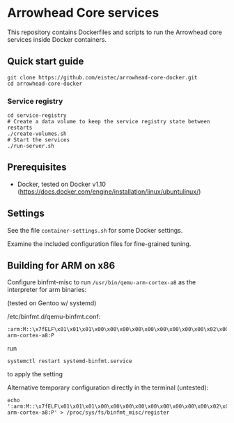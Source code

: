 # Arrowhead Core services
This repository contains Dockerfiles and scripts to run the Arrowhead core services inside Docker containers.

## Quick start guide

    git clone https://github.com/eistec/arrowhead-core-docker.git
    cd arrowhead-core-docker

### Service registry

    cd service-registry
    # Create a data volume to keep the service registry state between restarts
    ./create-volumes.sh
    # Start the services
    ./run-server.sh

## Prerequisites

 - Docker, tested on Docker v1.10 (https://docs.docker.com/engine/installation/linux/ubuntulinux/)

## Settings

See the file `container-settings.sh` for some Docker settings.

Examine the included configuration files for fine-grained tuning.

## Building for ARM on x86

Configure binfmt-misc to run `/usr/bin/qemu-arm-cortex-a8` as the interpreter for arm binaries:

(tested on Gentoo w/ systemd)

/etc/binfmt.d/qemu-binfmt.conf:

    :arm:M::\x7fELF\x01\x01\x01\x00\x00\x00\x00\x00\x00\x00\x00\x00\x02\x00\x28\x00:\xff\xff\xff\xff\xff\xff\xff\x00\xff\xff\xff\xff\xff\xff\x00\xff\xfe\xff\xff\xff:/usr/bin/qemu-arm-cortex-a8:P

run

    systemctl restart systemd-binfmt.service

to apply the setting


Alternative temporary configuration directly in the terminal (untested):

    echo ':arm:M::\x7fELF\x01\x01\x01\x00\x00\x00\x00\x00\x00\x00\x00\x00\x02\x00\x28\x00:\xff\xff\xff\xff\xff\xff\xff\x00\xff\xff\xff\xff\xff\xff\x00\xff\xfe\xff\xff\xff:/usr/bin/qemu-arm-cortex-a8:P' > /proc/sys/fs/binfmt_misc/register
